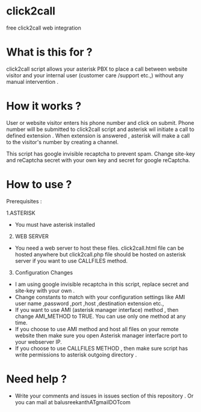 # click2call
free click2call web integration



# What is this for ?

click2call script allows your asterisk PBX to place a call between website visitor and your internal user (customer care /support etc.,)
without any manual intervention .



# How it works ?

User or website visitor  enters his phone number and click on submit. Phone number will be submitted to click2call script and 
asterisk wil initiate a call to defined extension . When extension is answered , asterisk will make a call to the visitor's number by creating a channel.

This script has google invisible recaptcha to prevent spam. Change site-key and reCaptcha secret with your own key and secret for google reCaptcha.





# How to use ?

Prerequisites :  

1.ASTERISK

- You must have asterisk installed 

2. WEB SERVER

- You need a web server to host these files. click2call.html file can be hosted anywhere but click2call.php file
should be hosted on asterisk server if you want to use CALLFILES method.


3. Configuration Changes

- I am using google invisible recaptcha in this script, replace secret and site-key with your own .
- Change constants to match with your configuration settings like AMI user name ,password ,port ,host ,destination extension etc., 
- If you want to use AMI (asterisk manager interface) method , then change  AMI_METHOD to TRUE. You can use only one method
at any time.
- If you choose to use AMI method and host all files on your remote website then make sure you open Asterisk manager interfacre port to your webserver IP.
- If you  choose to use CALLFILES METHOD , then make sure script has write permissions  to asterisk outgoing directory .

# Need help ?

- Write your comments and issues in issues section of this repository . Or you can mail at balusreekanthATgmailDOTcom
